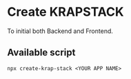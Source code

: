 # Create KRAPSTACK
To initial both Backend and Frontend.

## Available script

```
npx create-krap-stack <YOUR APP NAME>
```

